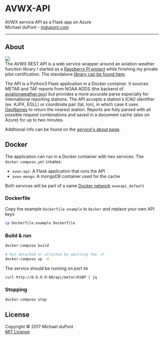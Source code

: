 # AVWX-API
AVWX service API as a Flask app on Azure  
Michael duPont - [mdupont.com](https://mdupont.com)

---

## About
![](https://avwx.rest/static/favicons/apple-icon-76x76.png)  
The AVWX REST API is a web service wrapper around an aviation weather function library I started as a [Raspberry Pi project](https://github.com/flyinactor91/METAR-RasPi) while finishing my private pilot certification. The standalone [library can be found here](https://github.com/flyinactor91/AVWX-Engine).

The API is a Python3 Flask application in a Docker container. It sources METAR and TAF reports from NOAA ADDS (the backend of [aviationweather.gov](http://aviationweather.gov)) but provides a more accurate parse especially for international reporting stations. The API accepts a station's ICAO identifier (ex. KJFK, EGLL) or coordinate pair (lat, lon), in which case it uses [GeoNames](http://www.geonames.org/) to return the nearest station. Reports are fully parsed with all possible request combinations and saved in a document cache (also on Azure) for up to two minutes.

Additional info can be found on the [service's about page](http://avwx.rest/about).

## Docker

The application can run in a Docker container with two services. The `docker-compose.yml` creates:

- `avwx-api`: A Flask application that runs the API
- `avwx-mongo`: A mongoDB container used for the cache

Both services will be part of a same [Docker network](https://docs.docker.com/network/network-tutorial-standalone/#use-user-defined-bridge-networks) `avwxapi_default`

### Dockerfile

Copy the example `Dockerfile.example` to `Docker` and replace your own API keys

```bash
cp Dockerfile.example Dockerfile
```


### Build & run

```bash
docker-compose build

# Run detached or attached by omitting the -d
docker-compose up -d
```

The service should be running on port `80`

```
curl http://0.0.0.0:80/api/metar/KSBP | jq
``` 

### Stopping 

```bash
docker-compose stop
```



## License

Copyright © 2017 Michael duPont  
[MIT License](https://github.com/flyinactor91/AVWX-API/blob/master/LICENSE)